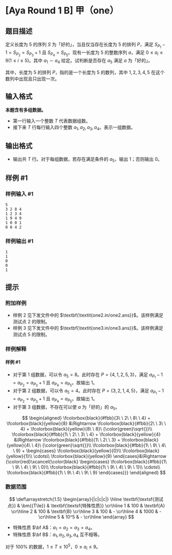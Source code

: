 # [Aya Round 1 B] 甲（one）

## 题目描述

定义长度为 $5$ 的序列 $S$ 为「好的」，当且仅当存在长度为 $5$ 的排列 $P$，满足 $S_{P_1}-1=S_{P_2}=S_{P_3}+1$ 且 $S_{P_4}=S_{P_5}$。现有一长度为 $5$ 的整数序列 $a$，满足 $0\le a_i \le 9(1\le i \le 5)$。其中 $a_1 \sim a_4$ 给定。试判断是否存在 $a_5$ 满足 $a$ 为「好的」。

其中，长度为 $5$ 的排列 $P$，指的是一个长度为 $5$ 的数列，其中 $1,2,3,4,5$ 在这个数列中出现且只出现一次。

## 输入格式

**本题含有多组数据。**

- 第一行输入一个整数 $T$ 代表数据组数。
- 接下来 $T$ 行每行输入四个整数 $a_1,a_2,a_3,a_4$。表示一组数据。

## 输出格式

- 输出共 $T$ 行。对于每组数据，若存在满足条件的 $a_5$，输出 $1$；否则输出 $0$。

## 样例 #1

### 样例输入 #1
```
5
3 2 8 4
1 2 3 4
1 9 4 9
1 0 0 1
0 0 4 2
```

### 样例输出 #1

```
1
1
0
0
1
```

## 提示

### 附加样例

- 样例 $2$ 见下发文件中的 $\textbf{\textit{one2.in/one2.ans}}$。该样例满足测试点 $2$ 的限制。
- 样例 $3$ 见下发文件中的 $\textbf{\textit{one3.in/one3.ans}}$。该样例满足测试点 $5$ 的限制。

### 样例解释

#### 样例 \#1

- 对于第 $1$ 组数据，可以令 $a_5=8$。此时存在 $P=\{4,1,2,5,3\}$，满足 $a_{P_1}-1=a_{P_2}=a_{P_3}+1$ 且 $a_{P_4}=a_{P_5}$。故输出 $1$。
- 对于第 $2$ 组数据，可以令 $a_5=4$。此时存在 $P=\{3,2,1,4,5\}$，满足 $a_{P_1}-1=a_{P_2}=a_{P_3}+1$ 且 $a_{P_4}=a_{P_5}$。故输出 $1$。
- 对于第 $3$ 组数据，不存在可以使 $a$ 为「好的」的 $a_5$。

$$
\begin{aligned}
\fcolorbox{black}{#fbb}{3\ \ 2\ \ 8\ \ 4} + \fcolorbox{black}{yellow}{8} &\Rightarrow \fcolorbox{black}{#fbb}{2\ \ 3\ \ 4} + \fcolorbox{black}{yellow}{8\ \ 8}\ {\color{green}\sqrt{}}\\
\fcolorbox{black}{#fbb}{1\ \ 2\ \ 3\ \ 4} + \fcolorbox{black}{yellow}{4} &\Rightarrow \fcolorbox{black}{#fbb}{1\ \ 2\ \ 3} + \fcolorbox{black}{yellow}{4\ \ 4}\ {\color{green}\sqrt{}}\\
\fcolorbox{black}{#fbb}{1\ \ 9\ \ 4\ \ 9} +   \begin{cases}
\fcolorbox{black}{yellow}{0}\\
\fcolorbox{black}{yellow}{1}\\
\cdots\\
\fcolorbox{black}{yellow}{9}
\end{cases}&\Rightarrow
{\color{red}\xcancel{\color{black}
\begin{cases}
\fcolorbox{black}{#fbb}{1\ \ 9\ \ 4\ \ 9\ \ 0}\\
\fcolorbox{black}{#fbb}{1\ \ 9\ \ 4\ \ 9\ \ 1}\\
\cdots\\
\fcolorbox{black}{#fbb}{1\ \ 9\ \ 4\ \ 9\ \ 9}
\end{cases}}}
\end{aligned}
$$

### 数据范围

$$
\def\arraystretch{1.5}
\begin{array}{|c|c|c|} \hline
\textbf{\textsf{测试点}} & \bm{{T\le}} & \textbf{\textsf{特殊性质}} \cr\hline
1 & 100 & \textbf{A} \cr\hline
2 & 100 & \textbf{B} \cr\hline
3 & 100 & - \cr\hline
4 & 1000 & - \cr\hline
5 & 10^5 & - \cr\hline
\end{array}
$$

- 特殊性质 $\bf A$：$a_1=a_2=a_3=a_4$。
- 特殊性质 $\bf B$：$a_1,a_2,a_3,a_4$ 互不相等。

对于 $100\%$ 的数据，$1\le T\le 10^5$，$0\le a_i \le 9$。

